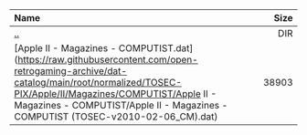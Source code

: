 |Name|Size|
|:---|---:|
|[..](../index.html)|DIR|
|[Apple II - Magazines - COMPUTIST.dat](https://raw.githubusercontent.com/open-retrogaming-archive/dat-catalog/main/root/normalized/TOSEC-PIX/Apple/II/Magazines/COMPUTIST/Apple II - Magazines - COMPUTIST/Apple II - Magazines - COMPUTIST (TOSEC-v2010-02-06_CM).dat)|38903|
